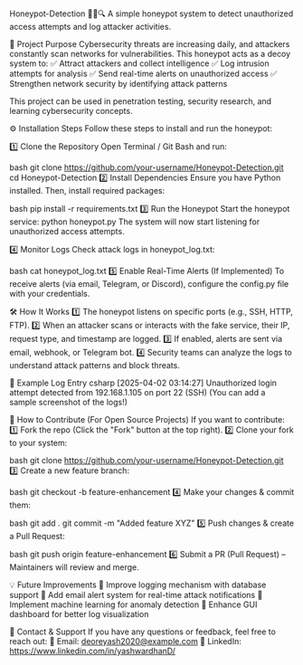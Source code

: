 Honeypot-Detection 🕵️‍♂️🔍
A simple honeypot system to detect unauthorized access attempts and log attacker activities.

📌 Project Purpose
Cybersecurity threats are increasing daily, and attackers constantly scan networks for vulnerabilities. This honeypot acts as a decoy system to:
✅ Attract attackers and collect intelligence
✅ Log intrusion attempts for analysis
✅ Send real-time alerts on unauthorized access
✅ Strengthen network security by identifying attack patterns

This project can be used in penetration testing, security research, and learning cybersecurity concepts.

⚙️ Installation Steps
Follow these steps to install and run the honeypot:

1️⃣ Clone the Repository
Open Terminal / Git Bash and run:

bash
git clone https://github.com/your-username/Honeypot-Detection.git
cd Honeypot-Detection
2️⃣ Install Dependencies
Ensure you have Python installed. Then, install required packages:

bash
pip install -r requirements.txt
3️⃣ Run the Honeypot
Start the honeypot service:
python honeypot.py
The system will now start listening for unauthorized access attempts.

4️⃣ Monitor Logs
Check attack logs in honeypot_log.txt:

bash
cat honeypot_log.txt
5️⃣ Enable Real-Time Alerts (If Implemented)
To receive alerts (via email, Telegram, or Discord), configure the config.py file with your credentials.


🛠️ How It Works
1️⃣ The honeypot listens on specific ports (e.g., SSH, HTTP, FTP).
2️⃣ When an attacker scans or interacts with the fake service, their IP, request type, and timestamp are logged.
3️⃣ If enabled, alerts are sent via email, webhook, or Telegram bot.
4️⃣ Security teams can analyze the logs to understand attack patterns and block threats.

📌 Example Log Entry
csharp
[2025-04-02 03:14:27] Unauthorized login attempt detected from 192.168.1.105 on port 22 (SSH)
(You can add a sample screenshot of the logs!)

🔗 How to Contribute (For Open Source Projects)
If you want to contribute:
1️⃣ Fork the repo (Click the "Fork" button at the top right).
2️⃣ Clone your fork to your system:

bash
git clone https://github.com/your-username/Honeypot-Detection.git
3️⃣ Create a new feature branch:

bash
git checkout -b feature-enhancement
4️⃣ Make your changes & commit them:

bash
git add .
git commit -m "Added feature XYZ"
5️⃣ Push changes & create a Pull Request:

bash
git push origin feature-enhancement
6️⃣ Submit a PR (Pull Request) – Maintainers will review and merge.

💡 Future Improvements
🔹 Improve logging mechanism with database support
🔹 Add email alert system for real-time attack notifications
🔹 Implement machine learning for anomaly detection
🔹 Enhance GUI dashboard for better log visualization

📧 Contact & Support
If you have any questions or feedback, feel free to reach out:
🔹 Email: deoreyash2020@example.com
🔹 LinkedIn: https://www.linkedin.com/in/yashwardhanD/




